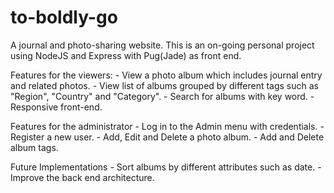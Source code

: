 # to-boldly-go
A journal and photo-sharing website.
This is an on-going personal project using NodeJS and Express with Pug(Jade) as front end.

Features for the viewers:
	- View a photo album which includes journal entry and related photos.
	- View list of albums grouped by different tags such as "Region", "Country" and "Category".
	- Search for albums with key word.
	- Responsive front-end.

Features for the administrator
	- Log in to the Admin menu with credentials.
	- Register a new user.
	- Add, Edit and Delete a photo album.
	- Add and Delete album tags.

Future Implementations
	- Sort albums by different attributes such as date.
	- Improve the back end architecture.